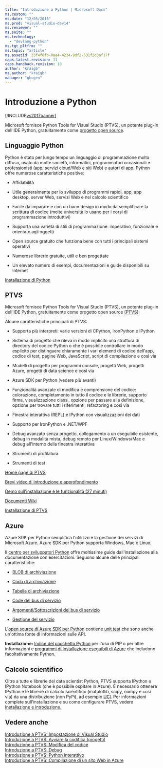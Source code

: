 ```yaml
---
title: "Introduzione a Python | Microsoft Docs"
ms.custom: ""
ms.date: "12/05/2016"
ms.prod: "visual-studio-dev14"
ms.reviewer: ""
ms.suite: ""
ms.technology: 
  - "devlang-python"
ms.tgt_pltfrm: ""
ms.topic: "article"
ms.assetid: 33f4f6fb-0ae4-4234-9df2-531f2d3af17f
caps.latest.revision: 11
caps.handback.revision: 10
author: "kraigb"
ms.author: "kraigb"
manager: "ghogen"
---
```

# Introduzione a Python
[!INCLUDE[vs2017banner](../code-quality/includes/vs2017banner.md)]

Microsoft fornisce Python Tools for Visual Studio \(PTVS\), un potente plug\-in dell'IDE Python, gratuitamente come [progetto open source](https://github.com/Microsoft/ptvs).  
  
## Linguaggio Python  
 Python è stato per lungo tempo un linguaggio di programmazione molto diffuso, usato da molte società, informatici, programmatori occasionali e professionisti \(app, servizi cloud\/Web e siti Web\) e autori di app.  Python offre numerose caratteristiche positive:  
  
-   Affidabilità  
  
-   Utile generalmente per lo sviluppo di programmi rapidi, app, app desktop, server Web, servizi Web e nel calcolo scientifico  
  
-   Facile da imparare e con un buon design in modo da semplificare la scrittura di codice \(molte università lo usano per i corsi di programmazione introduttivi\)  
  
-   Supporta una varietà di stili di programmazione: imperativo, funzionale e orientato agli oggetti  
  
-   Open source gratuito che funziona bene con tutti i principali sistemi operativi  
  
-   Numerose librerie gratuite, utili e ben progettate  
  
-   Un elevato numero di esempi, documentazioni e guide disponibili su Internet  
  
 [Installazione di Python](http://python.org/download/)  
  
## PTVS  
 Microsoft fornisce Python Tools for Visual Studio \(PTVS\), un potente plug\-in dell'IDE Python, gratuitamente come progetto open source \([PTVS](http://pytools.codeplex.com/)\):  
  
 Alcune caratteristiche principali di PTVS:  
  
-   Supporta più interpreti: varie versioni di CPython, IronPython e IPython  
  
-   Sistema di progetto che rileva in modo implicito una struttura di directory del codice Python o che è possibile controllare in modo esplicito per distinguere chiaramente i vari elementi di codice dell'app, codice di test, pagine Web, JavaScript, script di compilazione e così via  
  
-   Modelli di progetto per programmi console, progetti Web, progetti Azure, progetti di data science e così via  
  
-   Azure SDK per Python \(vedere più avanti\)  
  
-   Funzionalità avanzate di modifica e comprensione del codice: colorazione, completamento in tutto il codice e le librerie, supporto firma, visualizzazione classi, opzione per passare alla definizione, opzione per trovare tutti i riferimenti, refactoring e così via  
  
-   Finestra interattiva \(REPL\) e IPython con visualizzazioni dei dati  
  
-   Supporto per IronPython e .NET\/WPF  
  
-   Debug avanzato senza progetto, collegamento a un eseguibile esistente, debug in modalità mista, debug remoto per Linux\/Windows\/Mac e debug all'interno della finestra interattiva  
  
-   Strumenti di profilatura  
  
-   Strumenti di test  
  
 [Home page di PTVS](https://www.visualstudio.com/en-us/explore/python-vs)  
  
 [Brevi video di introduzione e approfondimento](https://www.youtube.com/playlist?list=PLReL099Y5nRdLgGAdrb_YeTdEnd23s6Ff)  
  
 [Demo sull'installazione e le funzionalità \(27 minuti\)](https://www.youtube.com/watch?v=JNNAOypc6Ek)  
  
 [Documenti Wiki](http://pytools.codeplex.com/documentation)  
  
 [Installazione di PTVS](http://pytools.codeplex.com/wikipage?title=PTVS%20Installation)  
  
## Azure  
 Azure SDK per Python semplifica l'utilizzo e la gestione dei servizi di Microsoft Azure.  Azure SDK per Python supporta Windows, Mac e Linux.  
  
 Il [centro per sviluppatori Python](http://azure.microsoft.com/en-us/develop/python/) offre moltissime guide dall'installazione alla documentazione con esercitazioni.  Seguono alcune delle principali caratteristiche:  
  
-   [BLOB di archiviazione](http://azure.microsoft.com/en-us/develop/python/how-to-guides/blob-service/)  
  
-   [Coda di archiviazione](http://azure.microsoft.com/en-us/develop/python/how-to-guides/queue-service/)  
  
-   [Tabella di archiviazione](http://azure.microsoft.com/en-us/develop/python/how-to-guides/table-service/)  
  
-   [Code del bus di servizio](http://azure.microsoft.com/en-us/develop/python/how-to-guides/service-bus-queues/)  
  
-   [Argomenti\/Sottoscrizioni del bus di servizio](http://azure.microsoft.com/en-us/develop/python/how-to-guides/service-bus-topics/)  
  
-   [Gestione del servizio](http://azure.microsoft.com/en-us/develop/python/how-to-guides/service-management/)  
  
 L'[open source di Azure SDK per Python](https://github.com/Azure/azure-sdk-for-python) contiene [unit test](https://github.com/Azure/azure-sdk-for-python/tree/master/tests) che sono anche un'ottima fonte di informazioni sulle API.  
  
 **Installazione:** [Indice del pacchetto Python](https://pypi.python.org/pypi/azure) per l'uso di PIP o per altre informazioni e [programmi di installazione eseguibili di Azure](http://azure.microsoft.com/en-us/documentation/articles/python-how-to-install/) che includono facoltativamente Python.  
  
## Calcolo scientifico  
 Oltre a tutte e librerie del data scientist Python, PTVS supporta IPython e IPython Notebook \(che è possibile ospitare in Azure\).  È necessario ottenere IPython e le librerie di calcolo scientifico \(matplotlib, scipy, numpy e così via\) da una distribuzione \(non PyPi\), ad esempio [UCI](http://www.lfd.uci.edu/~gohlke/pythonlibs/#scipy-stack).  Per informazioni complete sull'installazione e su come configurare PTVS, vedere [Installazione e introduzione.](http://pytools.codeplex.com/wikipage?title=Using%20IPython%20with%20PTVS)  
  
## Vedere anche  
 [Introduzione a PTVS: Impostazione di Visual Studio](../python/getting-started-with-ptvs-setting-up-visual-studio.md)   
 [Introduzione a PTVS: Avviare la codifica \(progetti\)](../python/getting-started-with-ptvs-start-coding-projects.md)   
 [Introduzione a PTVS: Modifica del codice](../python/getting-started-with-ptvs-editing-code.md)   
 [Introduzione a PTVS: Debug](../python/getting-started-with-ptvs-debugging.md)   
 [Introduzione a PTVS: Python interattivo](../python/getting-started-with-ptvs-interactive-python.md)   
 [Introduzione a PTVS: Compilazione di un sito Web in Azure](../python/getting-started-with-ptvs-building-a-website-in-azure.md)